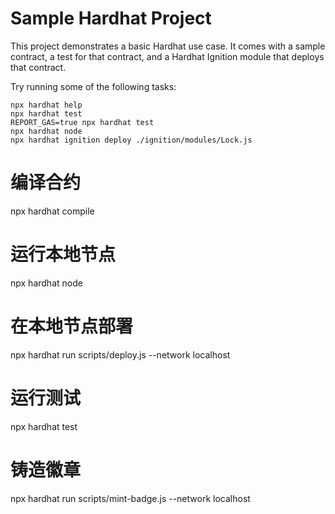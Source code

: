 # Sample Hardhat Project

This project demonstrates a basic Hardhat use case. It comes with a sample contract, a test for that contract, and a Hardhat Ignition module that deploys that contract.

Try running some of the following tasks:

```shell
npx hardhat help
npx hardhat test
REPORT_GAS=true npx hardhat test
npx hardhat node
npx hardhat ignition deploy ./ignition/modules/Lock.js
```

# 编译合约
npx hardhat compile

# 运行本地节点
npx hardhat node

# 在本地节点部署
npx hardhat run scripts/deploy.js --network localhost

# 运行测试
npx hardhat test

# 铸造徽章
npx hardhat run scripts/mint-badge.js --network localhost